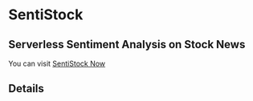 # SentiStock
## Serverless Sentiment Analysis on Stock News
You can visit [SentiStock Now](https://main.d2j7xloqlv2uiz.amplifyapp.com/)

## Details
